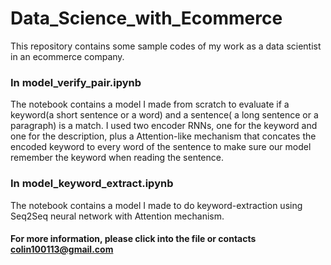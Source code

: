 # Data_Science_with_Ecommerce
This repository contains some sample codes of my work as a data scientist in an ecommerce company.

### In model_verify_pair.ipynb
The notebook contains a model I made from scratch to evaluate if a keyword(a short sentence or a word) and a sentence( a long sentence or a paragraph) is a match. I used two encoder RNNs, one for the keyword and one for the description, plus a Attention-like mechanism that concates the encoded keyword to every word of the sentence to make sure our model remember the keyword when reading the sentence.

### In model_keyword_extract.ipynb
The notebook contains a model I made to do keyword-extraction using Seq2Seq neural network with Attention mechanism.


#### For more information, please click into the file or contacts colin100113@gmail.com
